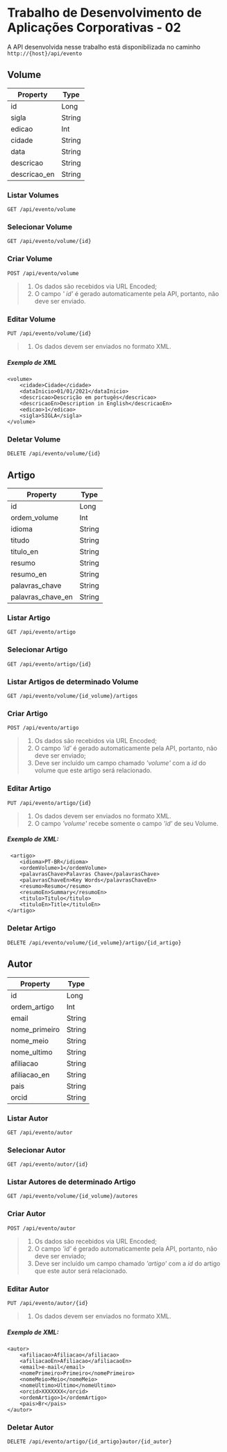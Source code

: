 
# Trabalho de Desenvolvimento de Aplicações Corporativas - 02 


A API desenvolvida nesse trabalho está disponibilizada no caminho `http://{host}/api/evento`

## Volume
| Property   |Type
|----------------|-------------------------------|
|id | Long
|sigla| String
|edicao| Int
|cidade| String
|data| String
|descricao| String
|descricao_en| String

### Listar Volumes
`GET /api/evento/volume`
### Selecionar Volume
`GET /api/evento/volume/{id}`
### Criar Volume
`POST /api/evento/volume`
 >  1. Os dados são recebidos via URL Encoded;
 >  2. O campo *' id'* é gerado automaticamente pela API, portanto, não deve ser enviado.
### Editar Volume
`PUT /api/evento/volume/{id}`
 >  1. Os dados devem ser enviados no formato XML.
##### Exemplo de XML
    <volume>
    	<cidade>Cidade</cidade>
    	<dataInicio>01/01/2021</dataInicio>	
    	<descricao>Descrição em portugês</descricao>
    	<descricaoEn>Description in English</descricaoEn>
    	<edicao>1</edicao>
    	<sigla>SIGLA</sigla>
    </volume>
### Deletar Volume
`DELETE /api/evento/volume/{id}`

## Artigo
| Property   |Type
|----------------|-------------------------------|
|id | Long
|ordem_volume| Int
|idioma| String
|titudo| String
|titulo_en| String
|resumo| String
|resumo_en| String	
|palavras_chave| String
|palavras_chave_en| String	
### Listar Artigo
`GET /api/evento/artigo`
### Selecionar Artigo
`GET /api/evento/artigo/{id}`
### Listar Artigos de determinado Volume
`GET /api/evento/volume/{id_volume}/artigos`
### Criar Artigo
`POST /api/evento/artigo`
 >  1. Os dados são recebidos via URL Encoded;
 >  2. O campo *'id'* é gerado automaticamente pela API, portanto, não deve ser enviado;
 >  3. Deve ser incluído um campo chamado *'volume'* com a *id* do volume que este artigo será relacionado.
### Editar Artigo
`PUT /api/evento/artigo/{id}`
 >  1. Os dados devem ser enviados no formato XML.
 >  2. O campo *'volume'* recebe somente o campo *'id'* de seu Volume.
##### Exemplo de XML:
     <artigo>
    	<idioma>PT-BR</idioma>
    	<ordemVolume>1</ordemVolume>
    	<palavrasChave>Palavras Chave</palavrasChave>
    	<palavrasChaveEn>Key Words</palavrasChaveEn>
    	<resumo>Resumo</resumo>
    	<resumoEn>Summary</resumoEn>
    	<titulo>Titulo</titulo>
    	<tituloEn>Title</tituloEn>
    </artigo>
### Deletar Artigo
`DELETE /api/evento/volume/{id_volume}/artigo/{id_artigo}`

## Autor
| Property   |Type
|----------------|-------------------------------|
|id | Long
|ordem_artigo| Int
|email| String
|nome_primeiro| String
|nome_meio| String
|nome_ultimo| String
|afiliacao| String	
|afiliacao_en| String	
|pais| String	
|orcid| String

### Listar Autor
`GET /api/evento/autor`
### Selecionar Autor
`GET /api/evento/autor/{id}`
### Listar Autores de determinado Artigo
`GET /api/evento/volume/{id_volume}/autores`
### Criar Autor
`POST /api/evento/autor`
 > 1. Os dados são recebidos via URL Encoded;
 > 2. O campo *'id'* é gerado automaticamente pela API, portanto, não deve ser enviado;
 > 3. Deve ser incluído um campo chamado *'artigo'* com a *id* do artigo que este autor será relacionado.
### Editar Autor
`PUT /api/evento/autor/{id}`
 > 1. Os dados devem ser enviados no formato XML.
##### Exemplo de XML:

    <autor>
    	<afiliacao>Afiliacao</afiliacao>
    	<afiliacaoEn>Afiliacao</afiliacaoEn>
    	<email>e-mail</email>
    	<nomePrimeiro>Primeiro</nomePrimeiro>
    	<nomeMeio>Meio</nomeMeio>
    	<nomeUltimo>Ultimo</nomeUltimo>
    	<orcid>XXXXXXX</orcid>
    	<ordemArtigo>1</ordemArtigo>
    	<pais>Br</pais>
    </autor>

### Deletar Autor
`DELETE /api/evento/artigo/{id_artigo}autor/{id_autor}`
